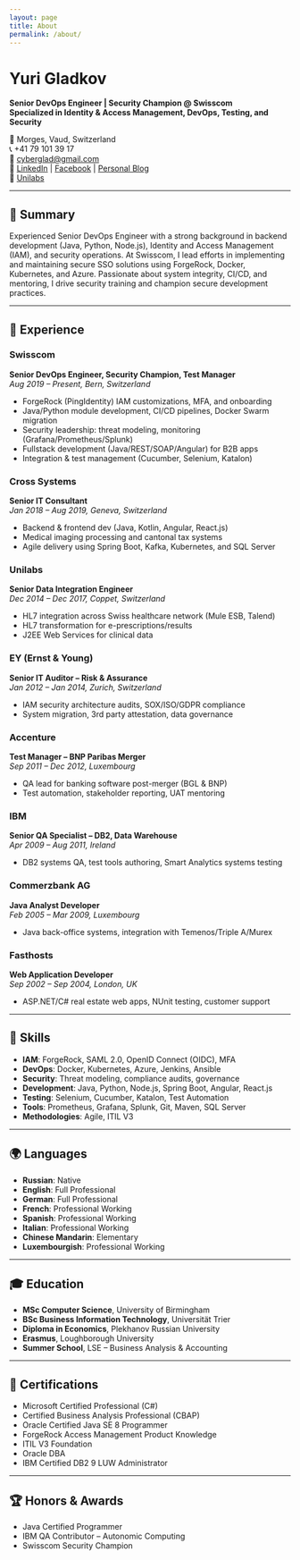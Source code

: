 ```yaml
---
layout: page
title: About
permalink: /about/
---
```


# Yuri Gladkov

**Senior DevOps Engineer | Security Champion @ Swisscom**  
**Specialized in Identity & Access Management, DevOps, Testing, and Security**

📍 Morges, Vaud, Switzerland  
📞 +41 79 101 39 17  
📧 cyberglad@gmail.com  
🔗 [LinkedIn](https://www.linkedin.com/in/yuri-gladkov) | [Facebook](https://www.facebook.com/yuri.gladkov) | [Personal Blog](https://ygladkov.wordpress.com)  
🏢 [Unilabs](https://www.unilabs.ch)

---

## 🔹 Summary

Experienced Senior DevOps Engineer with a strong background in backend development (Java, Python, Node.js), Identity and Access Management (IAM), and security operations. At Swisscom, I lead efforts in implementing and maintaining secure SSO solutions using ForgeRock, Docker, Kubernetes, and Azure. Passionate about system integrity, CI/CD, and mentoring, I drive security training and champion secure development practices.

---

## 💼 Experience

### **Swisscom**  
**Senior DevOps Engineer, Security Champion, Test Manager**  
*Aug 2019 – Present, Bern, Switzerland*  
- ForgeRock (PingIdentity) IAM customizations, MFA, and onboarding
- Java/Python module development, CI/CD pipelines, Docker Swarm migration
- Security leadership: threat modeling, monitoring (Grafana/Prometheus/Splunk)
- Fullstack development (Java/REST/SOAP/Angular) for B2B apps
- Integration & test management (Cucumber, Selenium, Katalon)

### **Cross Systems**  
**Senior IT Consultant**  
*Jan 2018 – Aug 2019, Geneva, Switzerland*  
- Backend & frontend dev (Java, Kotlin, Angular, React.js)
- Medical imaging processing and cantonal tax systems
- Agile delivery using Spring Boot, Kafka, Kubernetes, and SQL Server

### **Unilabs**  
**Senior Data Integration Engineer**  
*Dec 2014 – Dec 2017, Coppet, Switzerland*  
- HL7 integration across Swiss healthcare network (Mule ESB, Talend)
- HL7 transformation for e-prescriptions/results
- J2EE Web Services for clinical data

### **EY (Ernst & Young)**  
**Senior IT Auditor – Risk & Assurance**  
*Jan 2012 – Jan 2014, Zurich, Switzerland*  
- IAM security architecture audits, SOX/ISO/GDPR compliance
- System migration, 3rd party attestation, data governance

### **Accenture**  
**Test Manager – BNP Paribas Merger**  
*Sep 2011 – Dec 2012, Luxembourg*  
- QA lead for banking software post-merger (BGL & BNP)
- Test automation, stakeholder reporting, UAT mentoring

### **IBM**  
**Senior QA Specialist – DB2, Data Warehouse**  
*Apr 2009 – Aug 2011, Ireland*  
- DB2 systems QA, test tools authoring, Smart Analytics systems testing

### **Commerzbank AG**  
**Java Analyst Developer**  
*Feb 2005 – Mar 2009, Luxembourg*  
- Java back-office systems, integration with Temenos/Triple A/Murex

### **Fasthosts**  
**Web Application Developer**  
*Sep 2002 – Sep 2004, London, UK*  
- ASP.NET/C# real estate web apps, NUnit testing, customer support

---

## 🧠 Skills

- **IAM**: ForgeRock, SAML 2.0, OpenID Connect (OIDC), MFA  
- **DevOps**: Docker, Kubernetes, Azure, Jenkins, Ansible  
- **Security**: Threat modeling, compliance audits, governance  
- **Development**: Java, Python, Node.js, Spring Boot, Angular, React.js  
- **Testing**: Selenium, Cucumber, Katalon, Test Automation  
- **Tools**: Prometheus, Grafana, Splunk, Git, Maven, SQL Server  
- **Methodologies**: Agile, ITIL V3

---

## 🌍 Languages

- **Russian**: Native  
- **English**: Full Professional  
- **German**: Full Professional  
- **French**: Professional Working  
- **Spanish**: Professional Working  
- **Italian**: Professional Working  
- **Chinese Mandarin**: Elementary  
- **Luxembourgish**: Professional Working

---

## 🎓 Education

- **MSc Computer Science**, University of Birmingham  
- **BSc Business Information Technology**, Universität Trier  
- **Diploma in Economics**, Plekhanov Russian University  
- **Erasmus**, Loughborough University  
- **Summer School**, LSE – Business Analysis & Accounting

---

## 🏅 Certifications

- Microsoft Certified Professional (C#)
- Certified Business Analysis Professional (CBAP)
- Oracle Certified Java SE 8 Programmer
- ForgeRock Access Management Product Knowledge
- ITIL V3 Foundation
- Oracle DBA
- IBM Certified DB2 9 LUW Administrator

---

## 🏆 Honors & Awards

- Java Certified Programmer  
- IBM QA Contributor – Autonomic Computing  
- Swisscom Security Champion  
